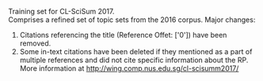 Training set for CL-SciSum 2017. <BR>
Comprises a refined set of topic sets from the 2016 corpus.
Major changes:
1. Citations referencing the title (Reference Offet: ['0']) have been removed.
2. Some in-text citations have been deleted if they mentioned as a part of multiple references and did not cite specific information about the RP.
More information at <a href="http://wing.comp.nus.edu.sg/cl-scisumm2017/">http://wing.comp.nus.edu.sg/cl-scisumm2017/</a>
